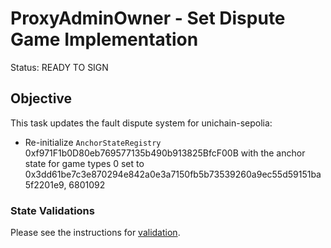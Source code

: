 # ProxyAdminOwner - Set Dispute Game Implementation

Status: READY TO SIGN

## Objective

This task updates the fault dispute system for unichain-sepolia:

* Re-initialize `AnchorStateRegistry` 0xf971F1b0D80eb769577135b490b913825BfcF00B with the anchor state for game types 0 set to 0x3dd61be7c3e870294e842a0e3a7150fb5b73539260a9ec55d59151ba5f2201e9, 6801092
<!--NEXT TASK DESCRIPTION-->

### State Validations

Please see the instructions for [validation](./VALIDATION.md).

